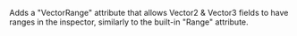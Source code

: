 Adds a "VectorRange" attribute that allows Vector2 & Vector3 fields to have ranges in the inspector, similarly to the built-in "Range" attribute.